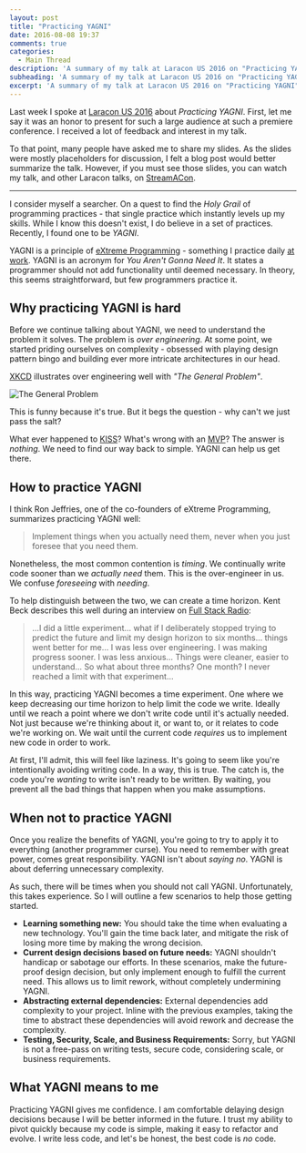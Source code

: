 ```yaml
---
layout: post
title: "Practicing YAGNI"
date: 2016-08-08 19:37
comments: true
categories:
  - Main Thread
description: 'A summary of my talk at Laracon US 2016 on "Practicing YAGNI".'
subheading: 'A summary of my talk at Laracon US 2016 on "Practicing YAGNI".'
excerpt: 'A summary of my talk at Laracon US 2016 on "Practicing YAGNI".'
---
```

Last week I spoke at [Laracon US 2016](http://laracon.us/#speakers) about *Practicing YAGNI*. First, let me say it was an honor to present for such a large audience at such a premiere conference. I received a lot of feedback and interest in my talk.

To that point, many people have asked me to share my slides. As the slides were mostly placeholders for discussion, I felt a blog post would better summarize the talk. However, if you must see those slides, you can watch my talk, and other Laracon talks, on [StreamACon](https://streamacon.com/video/laracon-us/jason-mccreary-yagni-with-laravel).

---

I consider myself a searcher. On a quest to find the *Holy Grail* of programming practices - that single practice which instantly levels up my skills. While I know this doesn't exist, I do believe in a set of practices. Recently, I found one to be *YAGNI*.

YAGNI is a principle of [eXtreme Programming](http://www.extremeprogramming.org) - something I practice daily [at work](http://jason.pureconcepts.net/2015/05/two-weeks-extreme-programming/). YAGNI is an acronym for *You Aren't Gonna Need It*. It states a programmer should not add functionality until deemed necessary. In theory, this seems straightforward, but few programmers practice it.

## Why practicing YAGNI is hard
Before we continue talking about YAGNI, we need to understand the problem it solves. The problem is *over engineering*. At some point, we started priding ourselves on complexity - obsessed with playing design pattern bingo and building ever more intricate architectures in our head.

[XKCD](http://xkcd.com) illustrates over engineering well with *"The General Problem"*.

![The General Problem](http://imgs.xkcd.com/comics/the_general_problem.png)

This is funny because it's true. But it begs the question - why can't we just pass the salt?

What ever happened to [KISS](https://en.wikipedia.org/wiki/KISS_principle)? What's wrong with an [MVP](https://en.wikipedia.org/wiki/Minimum_viable_product)? The answer is *nothing*. We need to find our way back to simple. YAGNI can help us get there.

## How to practice YAGNI
I think Ron Jeffries, one of the co-founders of eXtreme Programming, summarizes practicing YAGNI well:

> Implement things when you actually need them, never when you just foresee that you need them.

Nonetheless, the most common contention is *timing*. We continually write code sooner than we *actually need* them. This is the over-engineer in us. We confuse *foreseeing* with *needing*.

To help distinguish between the two, we can create a time horizon. Kent Beck describes this well during an interview on [Full Stack Radio](http://www.fullstackradio.com):

> …I did a little experiment… what if I deliberately stopped trying to predict the future and limit my design horizon to six months… things went better for me… I was less over engineering. I was making progress sooner. I was less anxious… Things were cleaner, easier to understand… So what about three months? One month? I never reached a limit with that experiment…

In this way, practicing YAGNI becomes a time experiment. One where we keep decreasing our time horizon to help limit the code we write. Ideally until we reach a point where we don't write code until it's actually needed. Not just because we're thinking about it, or want to, or it relates to code we're working on. We wait until the current code *requires* us to implement new code in order to work.

At first, I'll admit, this will feel like laziness. It's going to seem like you're intentionally avoiding writing code. In a way, this is true. The catch is, the code you're *wanting* to write isn't ready to be written. By waiting, you prevent all the bad things that happen when you make assumptions.

## When not to practice YAGNI
Once you realize the benefits of YAGNI, you're going to try to apply it to everything (another programmer curse). You need to remember with great power, comes great responsibility. YAGNI isn't about *saying no*. YAGNI is about deferring unnecessary complexity.

As such, there will be times when you should not call YAGNI. Unfortunately, this takes experience. So I will outline a few scenarios to help those getting started.

- **Learning something new:** You should take the time when evaluating a new technology. You'll gain the time back later, and mitigate the risk of losing more time by making the wrong decision.
- **Current design decisions based on future needs:** YAGNI shouldn't handicap or sabotage our efforts. In these scenarios, make the future-proof design decision, but only implement enough to fulfill the current need. This allows us to limit rework, without completely undermining YAGNI.
- **Abstracting external dependencies:** External dependencies add complexity to your project. Inline with the previous examples, taking the time to abstract these dependencies will avoid rework and decrease the complexity.
- **Testing, Security, Scale, and Business Requirements:** Sorry, but YAGNI is not a free-pass on writing tests, secure code, considering scale, or business requirements.

## What YAGNI means to me
Practicing YAGNI gives me confidence. I am comfortable delaying design decisions because I will be better informed in the future. I trust my ability to pivot quickly because my code is simple, making it easy to refactor and evolve. I write less code, and let's be honest, the best code is *no* code.
